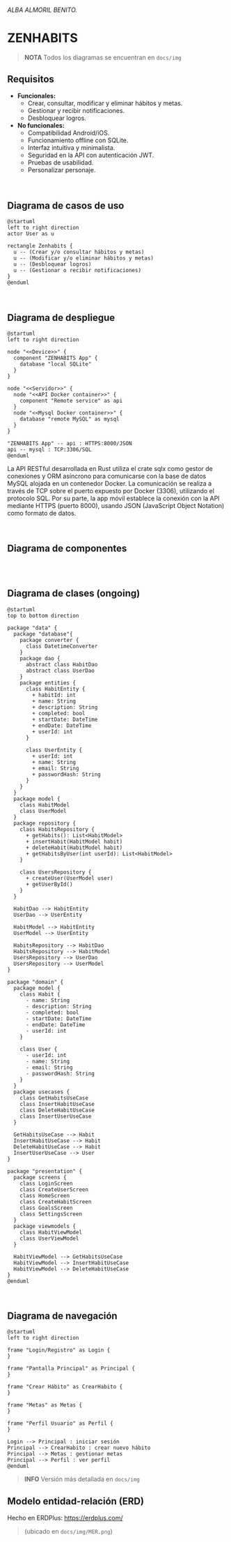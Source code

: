 ###### ALBA ALMORIL BENITO.
# ZENHABITS
> **NOTA**
> Todos los diagramas se encuentran en `docs/img`

## Requisitos
* **Funcionales:**
  - Crear, consultar, modificar y eliminar hábitos y metas.
  - Gestionar y recibir notificaciones.
  - Desbloquear logros.
* **No funcionales:**
  - Compatibilidad Android/iOS.
  - Funcionamiento offline con SQLite.
  - Interfaz intuitiva y minimalista.
  - Seguridad en la API con autenticación JWT.
  - Pruebas de usabilidad.
  - Personalizar personaje.
<br>

## Diagrama de casos de uso
```plantuml
@startuml
left to right direction
actor User as u

rectangle Zenhabits {
  u -- (Crear y/o consultar hábitos y metas)
  u -- (Modificar y/o eliminar hábitos y metas) 
  u -- (Desbloquear logros)
  u -- (Gestionar o recibir notificaciones)
}
@enduml
```

<br>

## Diagrama de despliegue
```plantuml
@startuml
left to right direction

node "<<Device>>" {
  component "ZENHABITS App" {
    database "local SQLite"
  }
}

node "<<Servidor>>" {
  node "<<API Docker container>>" {
    component "Remote service" as api
  }
  node "<<Mysql Docker container>>" {
    database "remote MySQL" as mysql
  }
}

"ZENHABITS App" -- api : HTTPS:8000/JSON
api -- mysql : TCP:3306/SQL
@enduml
```

La API RESTful desarrollada en Rust utiliza el crate sqlx como gestor de conexiones y ORM asíncrono para comunicarse con la base de datos MySQL alojada en un contenedor Docker. La comunicación se realiza a través de TCP sobre el puerto expuesto por Docker (3306), utilizando el protocolo SQL.
Por su parte, la app móvil establece la conexión con la API mediante HTTPS (puerto 8000), usando JSON (JavaScript Object Notation) como formato de datos.

<br>

## Diagrama de componentes
```plantuml

```
<br>

## Diagrama de clases (ongoing)
```plantuml
@startuml
top to bottom direction

package "data" {
  package "database"{
    package converter {
      class DatetimeConverter
    }
    package dao {
      abstract class HabitDao
      abstract class UserDao
    }
    package entities {
      class HabitEntity {
        + habitId: int
        + name: String
        + description: String
        + completed: bool
        + startDate: DateTime
        + endDate: DateTime
        + userId: int
      }

      class UserEntity {
        + userId: int
        + name: String
        + email: String
        + passwordHash: String
      }
    }
  }
  package model {
    class HabitModel
    class UserModel
  }
  package repository {
    class HabitsRepository {
      + getHabits(): List<HabitModel>
      + insertHabit(HabitModel habit)
      + deleteHabit(HabitModel habit)
      + getHabitsByUser(int userId): List<HabitModel>
    }

    class UsersRepository {
      + createUser(UserModel user)
      + getUserById()
    }
  }

  HabitDao --> HabitEntity
  UserDao --> UserEntity

  HabitModel --> HabitEntity
  UserModel --> UserEntity

  HabitsRepository --> HabitDao
  HabitsRepository --> HabitModel
  UsersRepository --> UserDao
  UsersRepository --> UserModel
}

package "domain" {
  package model {
    class Habit {
      - name: String
      - description: String
      - completed: bool
      - startDate: DateTime
      - endDate: DateTime
      - userId: int
    }

    class User {
      - userId: int
      - name: String
      - email: String
      - passwordHash: String
    }
  }
  package usecases {
    class GetHabitsUseCase
    class InsertHabitUseCase
    class DeleteHabitUseCase
    class InsertUserUseCase
  }

  GetHabitsUseCase --> Habit
  InsertHabitUseCase --> Habit
  DeleteHabitUseCase --> Habit
  InsertUserUseCase --> User
}

package "presentation" {
  package screens {
    class LoginScreen
    class CreateUserScreen
    class HomeScreen
    class CreateHabitScreen
    class GoalsScreen
    class SettingsScreen
  }
  package viewmodels {
    class HabitViewModel
    class UserViewModel
  }

  HabitViewModel --> GetHabitsUseCase
  HabitViewModel --> InsertHabitUseCase
  HabitViewModel --> DeleteHabitUseCase
}
@enduml
```

<br>

## Diagrama de navegación
```plantuml
@startuml
left to right direction

frame "Login/Registro" as Login {
}

frame "Pantalla Principal" as Principal {
}

frame "Crear Hábito" as CrearHabito {
}

frame "Metas" as Metas {
}

frame "Perfil Usuario" as Perfil {
}

Login --> Principal : iniciar sesión
Principal --> CrearHabito : crear nuevo hábito
Principal --> Metas : gestionar metas
Principal --> Perfil : ver perfil
@enduml
```
> **INFO**
> Versión más detallada en `docs/img`

## Modelo entidad-relación (ERD)
Hecho en ERDPlus: https://erdplus.com/
> (ubicado en `docs/img/MER.png`)